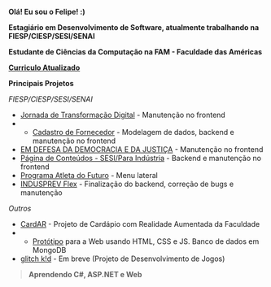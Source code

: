 **Olá! Eu sou o Felipe! :)**

**Estagiário em Desenvolvimento de Software, atualmente trabalhando na FIESP/CIESP/SESI/SENAI**

**Estudante de Ciências da Computação na FAM - Faculdade das Américas**

**[Curriculo Atualizado](https://curriculum.glitchk.id/ "Curriculo Atualizado")**

**Principais Projetos**

*FIESP/CIESP/SESI/SENAI*
+ [Jornada de Transformação Digital](https://jornadadigital.sp.senai.br/ "Jornada de Transformação Digital") - Manutenção no frontend
+ + [Cadastro de Fornecedor](https://jornadadigital-cadastro.sp.senai.br/ "Cadastro de Fornecedor") - Modelagem de dados, backend e manutenção no frontend
+ [EM DEFESA DA DEMOCRACIA E DA JUSTIÇA](https://www.defesademocraciaejustica.com.br/ "EM DEFESA DA DEMOCRACIA E DA JUSTIÇA") - Manutenção no frontend
+ [Página de Conteúdos - SESI/Para Indústria](https://www.sesisp.org.br/para-industria/conteudos "Página de Conteúdos - SESI/Para Indústria") - Backend e manutenção no frontend
+ [Programa Atleta do Futuro](https://www.sesisp.org.br/esporte/atleta-do-futuro-paf?menu=paf "Programa Atleta do Futuro") - Menu lateral
+ [INDUSPREV Flex](https://indusprev.com.br/ "INDUSPREV") - Finalização do backend, correção de bugs e manutenção

*Outros*
+ [CardAR](https://github.com/cardapioAR "CardAR") - Projeto de Cardápio com Realidade Aumentada da Faculdade
+ + [Protótipo](https://github.com/cardapioAR/cardAR-web "Protótipo") para a Web usando HTML, CSS e JS. Banco de dados em MongoDB
+ [glitch k!d](https://github.com/glitch-kid "glitch k!d") - Em breve (Projeto de Desenvolvimento de Jogos)

> **Aprendendo C#, ASP.NET e Web**

